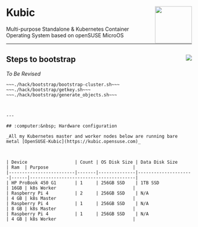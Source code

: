 # Kubic <img align="right" width="100" height="100" src="https://raw.githubusercontent.com/kubic-project/kubic-o-o/master/assets/images/logo.svg">


Multi-purpose Standalone & Kubernetes Container Operating System based on openSUSE MicroOS

---

## Steps to bootstrap <a href="https://www.cncf.io/certification/software-conformance/"><img align="right" src="https://storage.googleapis.com/poseidon/certified-kubernetes.png"></a>

*To Be Revised*

~~~calicoctl apply -f clusters/nwk1/intergrations/calico~~~
~~~./hack/bootstrap/bootstrap-cluster.sh~~~
~~~./hack/bootstrap/getkey.sh~~~
~~~./hack/bootstrap/generate_objects.sh~~~



---

## :computer:&nbsp; Hardware configuration

_All my Kubernetes master and worker nodes below are running bare metal [OpenSUSE-Kubic](https://kubic.opensuse.com)_



| Device                  | Count | OS Disk Size | Data Disk Size      | Ram  | Purpose                                |
|-------------------------|-------|--------------|---------------------|------|----------------------------------------|
| HP ProBook 450 G1       | 1     | 256GB SSD    | 1TB SSD             | 16GB | k8s Worker                             |
| Raspberry Pi 4          | 2     | 256GB SSD    | N/A                 | 4 GB | k8s Master                             |
| Raspberry Pi 4          | 1     | 256GB SSD    | N/A                 | 8 GB | k8s Master                             |
| Raspberry Pi 4          | 1     | 256GB SSD    | N/A                 | 4 GB | k8s Worker                             |
